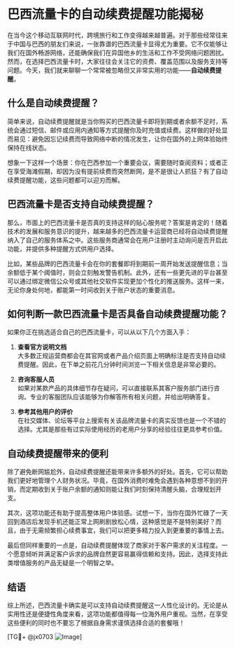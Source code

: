 # 巴西流量卡的自动续费提醒功能揭秘

在当今这个移动互联网时代，跨境旅行和工作变得越来越普遍。对于那些经常往来于中国与巴西的朋友们来说，一张靠谱的巴西流量卡显得尤为重要。它不仅能够让我们在国外畅游网络，还能确保我们在异国他乡的生活和工作不受网络问题困扰。然而，在选择巴西流量卡时，大家往往会关注它的资费、覆盖范围以及服务支持等问题。今天，我们就来聊聊一个常常被忽略但又非常实用的功能——**自动续费提醒**。

## 什么是自动续费提醒？

简单来说，自动续费提醒就是当你购买的巴西流量卡即将到期或者余额不足时，系统会通过短信、邮件或应用内通知等方式提醒你及时充值或续费。这样做的好处显而易见：避免因忘记续费而导致网络中断的情况发生，让你在国外的上网体验始终保持在线状态。

想象一下这样一个场景：你在巴西参加一个重要会议，需要随时查阅资料；或者正在享受海滩假期，却因为没有提前续费而突然断网，是不是很让人抓狂？有了自动续费提醒功能，这些问题都可以迎刃而解。

## 巴西流量卡是否支持自动续费提醒？

那么，市面上的巴西流量卡是否真的支持这样的贴心服务呢？答案是肯定的！随着技术的发展和服务意识的提升，越来越多的巴西流量卡运营商已经将自动续费提醒纳入了自己的服务体系之中。这些服务商通常会在用户注册时主动询问是否开启此功能，并提供多种提醒方式供用户选择。

比如，某些品牌的巴西流量卡会在你的套餐即将到期前一周开始发送提醒信息；当余额低于某个阈值时，则会立刻触发警告机制。此外，还有一些更先进的平台甚至可以通过绑定微信公众号或其他社交软件实现更加个性化的推送服务。这样一来，无论你身处何地，都能第一时间收到关于账户状态的重要消息。

## 如何判断一款巴西流量卡是否具备自动续费提醒功能？

如果你正在挑选适合自己的巴西流量卡，可以从以下几个方面入手：

1. **查看官方说明文档**  
   大多数正规运营商都会在其官网或者产品介绍页面上明确标注是否支持自动续费提醒。因此，在下单之前花几分钟时间浏览一下相关信息是非常必要的。

2. **咨询客服人员**  
   如果对某款产品的具体细节存在疑问，可以直接联系其客户服务部门进行咨询。专业的客服团队应该能够为你解答所有相关问题，并给出明确答复。

3. **参考其他用户的评价**  
   在社交媒体、论坛等平台上搜索有关该品牌流量卡的真实反馈也是一个不错的选择。尤其是那些有过实际使用经历的老用户分享的经验往往更具参考价值。

## 自动续费提醒带来的便利

除了避免断网尴尬外，自动续费提醒还能带来许多额外的好处。首先，它可以帮助我们更好地管理个人财务状况。毕竟，在国外消费时难免会遇到各种意想不到的开销，而定期收到关于账户余额的通知则能让我们时刻保持清醒头脑，合理规划开支。

其次，这项功能还有助于提高整体用户体验感。试想一下，当你在国外忙碌了一天回到酒店后发现手机还能正常上网刷剧放松心情，这种感觉是不是特别美好？而且，由于无需频繁担心续费事宜，我们可以把更多精力投入到更重要的事情上去。

最后但同样重要的一点是，自动续费提醒体现了商家对于客户需求的关注程度。一个愿意倾听并满足客户诉求的品牌自然更容易赢得信赖和支持。因此，选择支持此类增值服务的产品无疑是一个明智之举。

## 结语

综上所述，巴西流量卡确实是可以支持自动续费提醒这一人性化设计的。无论是从实用性还是便捷性角度来看，这项功能都值得每一位海外用户重视。当然，在享受这些便利的同时也不要忘了根据自身需求谨慎选择合适的套餐哦！

[TG💪+ @jx0703 ![Image](https://github.com/user-attachments/assets/dbca1d08-cadb-493c-b0ec-ad6f7a83f270)]